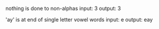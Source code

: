 nothing is done to non-alphas
input: 3
output: 3

'ay' is at end of single letter vowel words
input: e
output: eay
